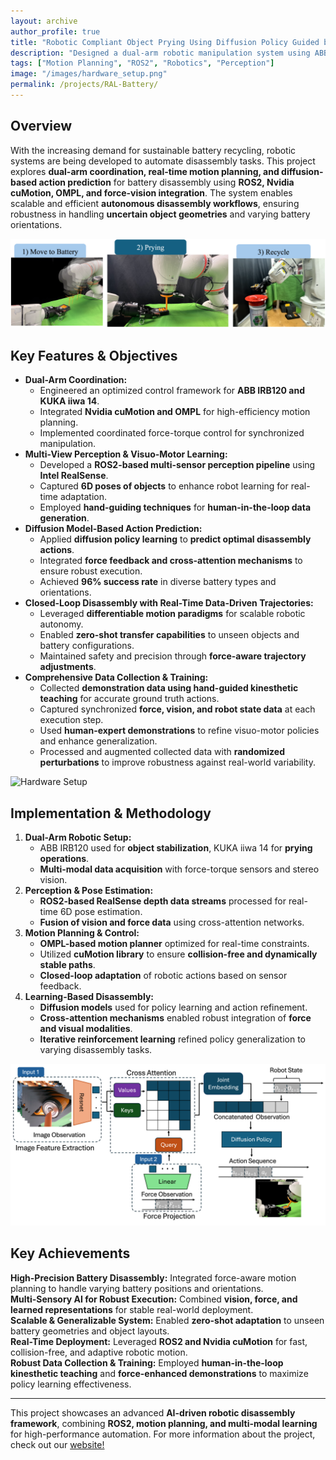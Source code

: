 ```yaml
---
layout: archive
author_profile: true
title: "Robotic Compliant Object Prying Using Diffusion Policy Guided by Vision and Force Observations"
description: "Designed a dual-arm robotic manipulation system using ABB IRB120 & KUKA iiwa 14, integrating diffusion-model-based action prediction and force-torque feedback loops. Leveraged ROS2 multi-view perception and hand-eye calibration for robust battery disassembly workflows."
tags: ["Motion Planning", "ROS2", "Robotics", "Perception"]
image: "/images/hardware_setup.png"
permalink: /projects/RAL-Battery/
---
```


## **Overview**
With the increasing demand for sustainable battery recycling, robotic systems are being developed to automate disassembly tasks. This project explores **dual-arm coordination, real-time motion planning, and diffusion-based action prediction** for battery disassembly using **ROS2, Nvidia cuMotion, OMPL, and force-vision integration**. The system enables scalable and efficient **autonomous disassembly workflows**, ensuring robustness in handling **uncertain object geometries** and varying battery orientations.

![Robotic Battery Disassembly](/images/steps_system%20(1).png)

## **Key Features & Objectives**
- **Dual-Arm Coordination:**
  - Engineered an optimized control framework for **ABB IRB120 and KUKA iiwa 14**.
  - Integrated **Nvidia cuMotion and OMPL** for high-efficiency motion planning.
  - Implemented coordinated force-torque control for synchronized manipulation.
- **Multi-View Perception & Visuo-Motor Learning:**
  - Developed a **ROS2-based multi-sensor perception pipeline** using **Intel RealSense**.
  - Captured **6D poses of objects** to enhance robot learning for real-time adaptation.
  - Employed **hand-guiding techniques** for **human-in-the-loop data generation**.
- **Diffusion Model-Based Action Prediction:**
  - Applied **diffusion policy learning** to **predict optimal disassembly actions**.
  - Integrated **force feedback and cross-attention mechanisms** to ensure robust execution.
  - Achieved **96% success rate** in diverse battery types and orientations.
- **Closed-Loop Disassembly with Real-Time Data-Driven Trajectories:**
  - Leveraged **differentiable motion paradigms** for scalable robotic autonomy.
  - Enabled **zero-shot transfer capabilities** to unseen objects and battery configurations.
  - Maintained safety and precision through **force-aware trajectory adjustments**.
- **Comprehensive Data Collection & Training:**
  - Collected **demonstration data using hand-guided kinesthetic teaching** for accurate ground truth actions.
  - Captured synchronized **force, vision, and robot state data** at each execution step.
  - Used **human-expert demonstrations** to refine visuo-motor policies and enhance generalization.
  - Processed and augmented collected data with **randomized perturbations** to improve robustness against real-world variability.

![Hardware Setup](/images/hardware_setup.png)

## **Implementation & Methodology**
1. **Dual-Arm Robotic Setup:**
   - ABB IRB120 used for **object stabilization**, KUKA iiwa 14 for **prying operations**.
   - **Multi-modal data acquisition** with force-torque sensors and stereo vision.
2. **Perception & Pose Estimation:**
   - **ROS2-based RealSense depth data streams** processed for real-time 6D pose estimation.
   - **Fusion of vision and force data** using cross-attention networks.
3. **Motion Planning & Control:**
   - **OMPL-based motion planner** optimized for real-time constraints.
   - Utilized **cuMotion library** to ensure **collision-free and dynamically stable paths**.
   - **Closed-loop adaptation** of robotic actions based on sensor feedback.
4. **Learning-Based Disassembly:**
   - **Diffusion models** used for policy learning and action refinement.
   - **Cross-attention mechanisms** enabled robust integration of **force and visual modalities**.
   - **Iterative reinforcement learning** refined policy generalization to varying disassembly tasks.

![System Architecture](/images/overview_system1.png)

## **Key Achievements**
 **High-Precision Battery Disassembly:** Integrated force-aware motion planning to handle varying battery positions and orientations.  
 **Multi-Sensory AI for Robust Execution:** Combined **vision, force, and learned representations** for stable real-world deployment.  
 **Scalable & Generalizable System:** Enabled **zero-shot adaptation** to unseen battery geometries and object layouts.  
 **Real-Time Deployment:** Leveraged **ROS2 and Nvidia cuMotion** for fast, collision-free, and adaptive robotic motion.  
 **Robust Data Collection & Training:** Employed **human-in-the-loop kinesthetic teaching** and **force-enhanced demonstrations** to maximize policy learning effectiveness.  

---
This project showcases an advanced **AI-driven robotic disassembly framework**, combining **ROS2, motion planning, and multi-modal learning** for high-performance automation. For more information about the project, check out our [website!](https://rros-lab.github.io/diffusion-with-force.github.io/)
